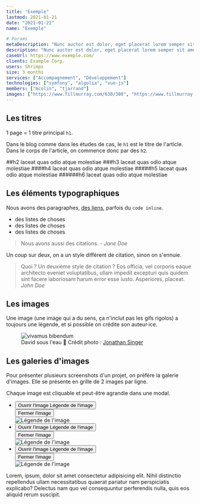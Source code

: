 ```yaml
---
title: "Exemple"
lastmod: 2021-01-21
date: "2021-01-21"
name: "Exemple"

# Params
metaDescription: "Nunc auctor est dolor, eget placerat lorem semper sit amet. Integer aliquet mi orci, et eleifend urna fermetum. Nullam pelletesque frigilla vulputate."
description: "Nunc auctor est dolor, eget placerat lorem semper sit amet. Integer aliquet mi orci, et eleifend urna fermetum. Nullam pelletesque frigilla vulputate."
caseUrl: https://www.exemple.com/
clients: Example Corp.
users: Shrimps
size: 3 months
services: ["Accompagnement", "Développement"]
technologies: ["symfony", "algolia", "vue-js"]
members: ["mcolin", "tjarrand"]
images: ["https://www.fillmurray.com/630/380", "https://www.fillmurray.com/240/160", "https://www.fillmurray.com/240/160"]
---
```


## Les titres

1 page = 1 titre principal `h1`.

Dans le blog comme dans les études de cas, le `h1` est le titre de l'article. Dans le corps de l'article, on commence donc par des `h2`.

##h2 laceat quas odio atque molestiae
###h3 laceat quas odio atque molestiae
####h4 laceat quas odio atque molestiae
#####h5 laceat quas odio atque molestiae
######h6 laceat quas odio atque molestiae

## Les éléments typographiques

Nous avons des paragraphes, [des liens](https://www.elao.com/fr/), parfois du `code inline`.

- des listes de choses
- des listes de choses
- des listes de choses

> Nous avons aussi des citations.
> <cite>- Jane Doe</cite>

Un coup sur deux, on a un style différent de citation, sinon on s'ennuie.

> Quoi ? Un deuxième style de citation ? Eos officia, vel corporis eaque architecto eveniet voluptatibus, ullam impedit excepturi quis quidem sint facere laboriosam harum error esse iusto. Asperiores, placeat.
> <cite>John Doe</cite>

## Les images
Une image (une image qui a du sens, ça n'inclut pas les gifs rigolos) a toujours une légende, et si possible on crédite son auteur·ice.

<figure>
    <img src="https://images.unsplash.com/photo-1530023868717-cdb5554aea96?ixlib=rb-1.2.1&ixid=eyJhcHBfaWQiOjEyMDd9&auto=format&fit=crop&w=788&q=80" alt="vivamus bibendum">
    <figcaption>
      <span class="figure__legend">David sous l'eau 🐬</span>
      <span class="figure__credits">Crédit photo : <a href="https://unsplash.com/@jbsinger1970">Jonathan Singer</a></span>
    </figcaption>
</figure>

## Les galeries d'images
Pour présenter plusieurs screenshots d'un projet, on préfère la galerie d'images. Elle se présente en grille de 2 images par ligne.

Chaque image est cliquable et peut-être agrandie dans une modal.

<!--
    Todo gallery

    Chaque .gallery__item contient
        - un <button> : la vignette cliquable (image croppée)
        - un <div class="modal"> : la modal qui contient le <img> (image complète)

    - Dans un .gallery__item
        - au clic sur le <button>, la <div class="modal"> prend la classe modal--show (ça la place en position fixed sur tout l'écran)
        - lorsque la modal est ouverte, le body doit prendre la classe .no-scroll pour empêcher le scroll en arrière-plan
        - la modal peut se fermer au clic sur le bouton .modal__button
        - possible de fermer la modal si on clique n'importe dans <div class="modal"> où sauf sur le <div class="content"> ?
-->
<ul class="gallery">
    <li class="gallery__item">
        <button>
            <span class="image">
                <span style="background: url(https://images.unsplash.com/photo-1530023868717-cdb5554aea96?ixlib=rb-1.2.1&ixid=eyJhcHBfaWQiOjEyMDd9&auto=format&fit=crop&w=788&q=80)"></span>
                <i class="icon icon--enlarge" aria-hidden="true"></i>
            </span>
            <span class="legend">
                <span class="screen-reader">Ouvrir l'image</span>
                Légende de l'image
            </span>
        </button>
        <div class="modal"> <!-- modal--show -->
            <button class="modal__button">
                <i class="icon icon--close" aria-hidden="true"></i>
                <span class="screen-reader">Fermer l'image</span>
            </button>
            <div class="modal__content">
                <div class="content">
                    <img src="https://images.unsplash.com/photo-1530023868717-cdb5554aea96?ixlib=rb-1.2.1&ixid=eyJhcHBfaWQiOjEyMDd9&auto=format&fit=crop&w=788&q=80" alt="Légende de l'image">
                </div>
            </div>
        </div>
    </li>
    <li class="gallery__item">
        <button>
            <span class="image">
                <span style="background: url(https://images.unsplash.com/photo-1530023868717-cdb5554aea96?ixlib=rb-1.2.1&ixid=eyJhcHBfaWQiOjEyMDd9&auto=format&fit=crop&w=788&q=80)"></span>
                <i class="icon icon--enlarge" aria-hidden="true"></i>
            </span>
            <span class="legend">
                <span class="screen-reader">Ouvrir l'image</span>
                Légende de l'image
            </span>
        </button>
        <div class="modal"> <!-- modal--show -->
            <button class="modal__button">
                <i class="icon icon--close" aria-hidden="true"></i>
                <span class="screen-reader">Fermer l'image</span>
            </button>
            <div class="modal__content">
                <div class="content">
                    <img src="https://images.unsplash.com/photo-1530023868717-cdb5554aea96?ixlib=rb-1.2.1&ixid=eyJhcHBfaWQiOjEyMDd9&auto=format&fit=crop&w=788&q=80" alt="Légende de l'image">
                </div>
            </div>
        </div>
    </li>
    <li class="gallery__item">
        <button>
            <span class="image">
                <span style="background: url(https://images.unsplash.com/photo-1530023868717-cdb5554aea96?ixlib=rb-1.2.1&ixid=eyJhcHBfaWQiOjEyMDd9&auto=format&fit=crop&w=788&q=80)"></span>
                <i class="icon icon--enlarge" aria-hidden="true"></i>
            </span>
            <span class="legend">
                <span class="screen-reader">Ouvrir l'image</span>
                Légende de l'image
            </span>
        </button>
        <div class="modal"> <!-- modal--show -->
            <button class="modal__button">
                <i class="icon icon--close" aria-hidden="true"></i>
                <span class="screen-reader">Fermer l'image</span>
            </button>
            <div class="modal__content">
                <div class="content">
                    <img src="https://images.unsplash.com/photo-1530023868717-cdb5554aea96?ixlib=rb-1.2.1&ixid=eyJhcHBfaWQiOjEyMDd9&auto=format&fit=crop&w=788&q=80" alt="Légende de l'image">
                </div>
            </div>
        </div>
    </li>
</ul>

Lorem, ipsum, dolor sit amet consectetur adipisicing elit. Nihil distinctio repellendus ullam necessitatibus quaerat pariatur nam perspiciatis explicabo? Delectus nam quo vel consequuntur perferendis nulla, quis eos aliquid rerum suscipit.
